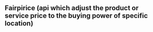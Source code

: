 ## Fairpirice (api which adjust the product or service price to the buying power of specific location)
